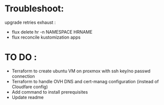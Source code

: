 # Troubleshoot:

upgrade retries exhaust :
- flux delete hr -n NAMESPACE HRNAME
- flux reconcile kustomization apps


# TO DO :

- Terraform to create ubuntu VM on proxmox with ssh key/no passwd connection
- Terraform to handle OVH DNS and cert-manag configuration (instead of Cloudfare config)
- Add command to install prerequisites
- Update readme
